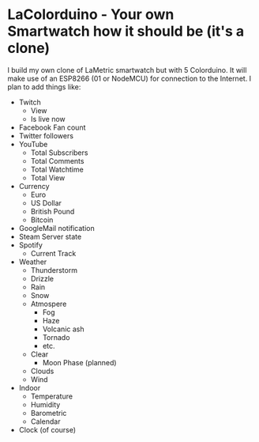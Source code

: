 # LaColorduino - Your own Smartwatch how it should be (it's a clone)
I build my own clone of LaMetric smartwatch but with 5 Colorduino.
It will make use of an ESP8266 (01 or NodeMCU) for connection to the Internet.
I plan to add things like:
* Twitch
  * View
  * Is live now
* Facebook Fan count
* Twitter followers
* YouTube
  * Total Subscribers
  * Total Comments
  * Total Watchtime
  * Total View
* Currency
  * Euro
  * US Dollar
  * British Pound
  * Bitcoin
* GoogleMail notification
* Steam Server state
* Spotify
  * Current Track
* Weather
  * Thunderstorm
  * Drizzle
  * Rain
  * Snow
  * Atmospere
    * Fog
    * Haze
    * Volcanic ash
    * Tornado
    * etc.
  * Clear
    * Moon Phase (planned)
  * Clouds
  * Wind
* Indoor
  * Temperature
  * Humidity
  * Barometric
  * Calendar
* Clock (of course)

